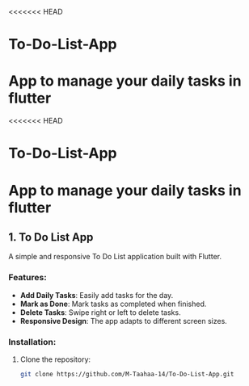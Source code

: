 <<<<<<< HEAD
# To-Do-List-App
App to manage your daily tasks in flutter
=======
<<<<<<< HEAD
# To-Do-List-App
App to manage your daily tasks in flutter
=======
## 1. To Do List App

A simple and responsive To Do List application built with Flutter.

### Features:
- **Add Daily Tasks**: Easily add tasks for the day.
- **Mark as Done**: Mark tasks as completed when finished.
- **Delete Tasks**: Swipe right or left to delete tasks.
- **Responsive Design**: The app adapts to different screen sizes.

### Installation:
1. Clone the repository:
   ```bash
   git clone https://github.com/M-Taahaa-14/To-Do-List-App.git

   
